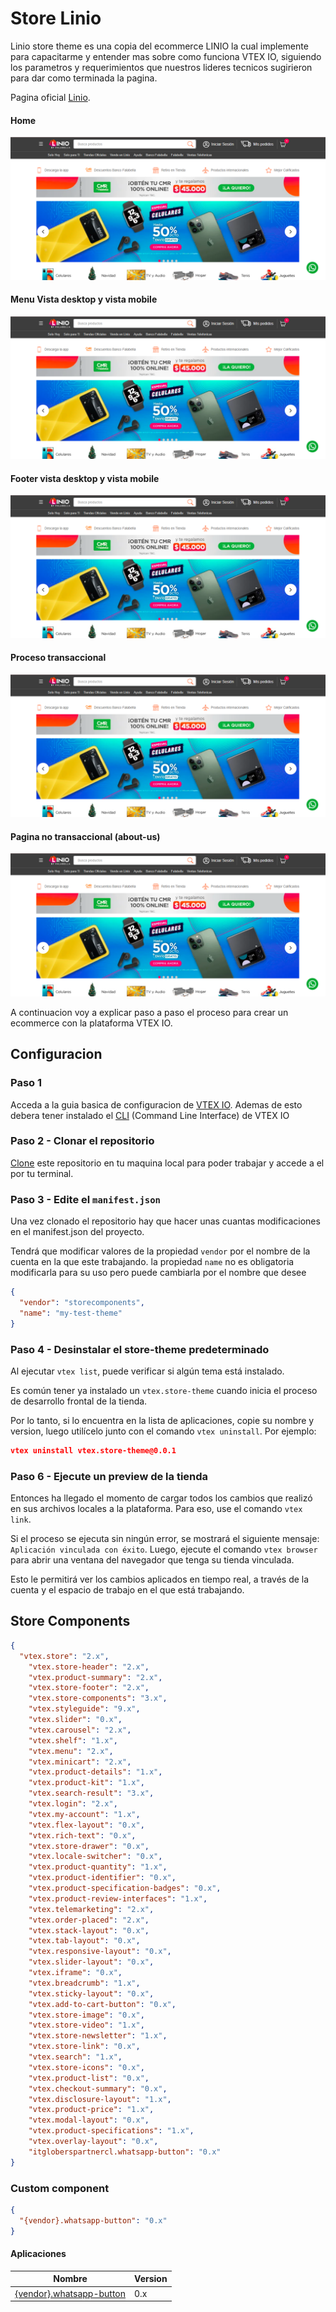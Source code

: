 # Store Linio

Linio store theme es una copia del ecommerce LINIO la cual implemente para capacitarme y entender mas sobre como funciona VTEX IO, siguiendo los parametros y requerimientos que nuestros lideres tecnicos sugirieron para dar como terminada la pagina.

Pagina oficial [Linio](https://www.linio.com.co/?gclsrc=aw.ds&&adjust_t=1zira0_f1h7ws&adjust_google_network=g&adjust_google_placement=&adjust_campaign=LICO-LAB-AO-INSTI-LOC-00007-Brand_linio_absoluto-Ago21-GG-Search-Conversion-Brand&adjust_adgroup=51198174648&utm_term=&gclid=CjwKCAiAheacBhB8EiwAItVO2ystcnbn1Ml4d1-thpg7HyhW73g2ccdSbCknAyj64RiL-hXtns_W_RoCtpAQAvD_BwE#).

#### Home

![Linio](assets/img/readme__buttom-whatsApp.png)

#### Menu Vista desktop y vista mobile

![Linio](assets/img/readme__buttom-whatsApp.png)

#### Footer vista desktop y vista mobile

![Linio](assets/img/readme__buttom-whatsApp.png)

#### Proceso transaccional

![Linio](assets/img/readme__buttom-whatsApp.png)

#### Pagina no transaccional (about-us)

![Linio](assets/img/readme__buttom-whatsApp.png)

A continuacion voy a explicar paso a paso el proceso para crear un ecommerce con  la plataforma VTEX IO.

## Configuracion

### Paso 1

Acceda a la guia basica de configuracion de [VTEX IO](https://vtex.io/docs/getting-started/build-stores-with-store-framework/1). Ademas de esto debera tener instalado el [CLI](https://developers.vtex.com/vtex-developer-docs/docs/vtex-io-documentation-vtex-io-cli-installation-and-command-reference) (Command Line Interface) de VTEX IO

### Paso 2 - Clonar el repositorio

[Clone](https://github.com/alejandra1012/liniovtex-store-theme/tree/master) este repositorio en tu maquina local para poder trabajar y accede a el por tu terminal.

### Paso 3 - Edite el `manifest.json`

Una vez clonado el repositorio hay que hacer unas cuantas modificaciones en el manifest.json del proyecto.

Tendrá que modificar valores de la propiedad `vendor` por el nombre de la cuenta en la que este trabajando. la propiedad `name` no es obligatoria modificarla para su uso pero puede cambiarla por el nombre que desee

```json
{
  "vendor": "storecomponents",
  "name": "my-test-theme"
}
```

### Paso 4 - Desinstalar el store-theme predeterminado

Al ejecutar `vtex list`, puede verificar si algún tema está instalado.

Es común tener ya instalado un `vtex.store-theme` cuando inicia el proceso de desarrollo frontal de la tienda.

Por lo tanto, si lo encuentra en la lista de aplicaciones, copie su nombre y version, luego utilícelo junto con el comando `vtex uninstall`. Por ejemplo:

```json
vtex uninstall vtex.store-theme@0.0.1
```

### Paso 6 - Ejecute un preview de la tienda

Entonces ha llegado el momento de cargar todos los cambios que realizó en sus archivos locales a la plataforma. Para eso, use el comando `vtex link`.

Si el proceso se ejecuta sin ningún error, se mostrará el siguiente mensaje: `Aplicación vinculada con éxito`. Luego, ejecute el comando `vtex browser` para abrir una ventana del navegador que tenga su tienda vinculada.

Esto le permitirá ver los cambios aplicados en tiempo real, a través de la cuenta y el espacio de trabajo en el que está trabajando.

## Store Components

```json
{
  "vtex.store": "2.x",
    "vtex.store-header": "2.x",
    "vtex.product-summary": "2.x",
    "vtex.store-footer": "2.x",
    "vtex.store-components": "3.x",
    "vtex.styleguide": "9.x",
    "vtex.slider": "0.x",
    "vtex.carousel": "2.x",
    "vtex.shelf": "1.x",
    "vtex.menu": "2.x",
    "vtex.minicart": "2.x",
    "vtex.product-details": "1.x",
    "vtex.product-kit": "1.x",
    "vtex.search-result": "3.x",
    "vtex.login": "2.x",
    "vtex.my-account": "1.x",
    "vtex.flex-layout": "0.x",
    "vtex.rich-text": "0.x",
    "vtex.store-drawer": "0.x",
    "vtex.locale-switcher": "0.x",
    "vtex.product-quantity": "1.x",
    "vtex.product-identifier": "0.x",
    "vtex.product-specification-badges": "0.x",
    "vtex.product-review-interfaces": "1.x",
    "vtex.telemarketing": "2.x",
    "vtex.order-placed": "2.x",
    "vtex.stack-layout": "0.x",
    "vtex.tab-layout": "0.x",
    "vtex.responsive-layout": "0.x",
    "vtex.slider-layout": "0.x",
    "vtex.iframe": "0.x",
    "vtex.breadcrumb": "1.x",
    "vtex.sticky-layout": "0.x",
    "vtex.add-to-cart-button": "0.x",
    "vtex.store-image": "0.x",
    "vtex.store-video": "1.x",
    "vtex.store-newsletter": "1.x",
    "vtex.store-link": "0.x",
    "vtex.search": "1.x",
    "vtex.store-icons": "0.x",
    "vtex.product-list": "0.x",
    "vtex.checkout-summary": "0.x",
    "vtex.disclosure-layout": "1.x",
    "vtex.product-price": "1.x",
    "vtex.modal-layout": "0.x",
    "vtex.product-specifications": "1.x",
    "vtex.overlay-layout": "0.x",
    "itgloberspartnercl.whatsapp-button": "0.x"
}
```
### Custom component

```json
{
  "{vendor}.whatsapp-button": "0.x"
}
```

#### Aplicaciones

| Nombre                                                                                                | Version |
| ----------------------------------------------------------------------------------------------------- | ------- |
| [{vendor}.whatsapp-button](https://github.com/alejandra1012/itgloberspartnercl-whatsapp-button)       | 0.x     |
